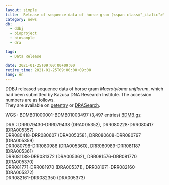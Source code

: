 ```yaml
---
layout: simple
title:  Release of sequence data of horse gram (<span class="_italic">Macrotyloma uniflorum</span>)
category: news
db:
  - ddbj
  - bioproject
  - biosample
  - dra

tags:
  - Data Release

date: 2021-01-25T09:00:00+09:00
retire_time: 2021-01-25T09:00:00+09:00
lang: en
---
```



DDBJ released sequence data of horse gram *Macrotyloma uniflorum*, which had been submitted by Kazusa DNA Research Institute. The accession numbers are as follows.    
They are available on [getentry](http://getentry.ddbj.nig.ac.jp/top-e.html) or [DRASearch](http://ddbj.nig.ac.jp/DRASearch/). 

WGS
: BDMB01000001-BDMB01003497 (3,497 entries) [BDMB.gz](https://ddbj.nig.ac.jp/public/ddbj_database/wgs/BD/BDMB.gz)

DRA
: DRR079430-DRR079438 (DRA005352), DRR080228-DRR080417 (DRA005357)<br>DRR080418-DRR080607 (DRA005358), DRR080608-DRR080797 (DRA005359)<br>DRR080798-DRR080988 (DRA005360), DRR080989-DRR081187 (DRA005361)<br>DRR081188-DRR081372 (DRA005362), DRR081576-DRR081770 (DRA005370)<br>DRR081771-DRR081970 (DRA005371), DRR081971-DRR082160 (DRA005372)<br>DRR082161-DRR082350 (DRA005373)
	
